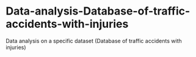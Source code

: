 # Data-analysis-Database-of-traffic-accidents-with-injuries
Data analysis on a specific dataset (Database of traffic accidents with injuries)
